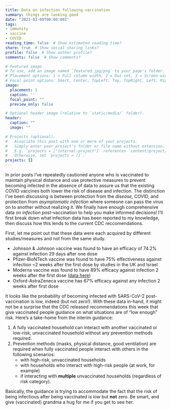 ```yaml
---
title: Data on infection following vaccination
summary: things are looking good
date: "2021-03-09T00:00:00Z"
tags:
- immunity
- vaccine
- COVID
reading_time: false  # Show estimated reading time?
share: true  # Show social sharing links?
profile: false  # Show author profile?
comments: false  # Show comments?

# Featured image
# To use, add an image named `featured.jpg/png` to your page's folder.
# Placement options: 1 = Full column width, 2 = Out-set, 3 = Screen-width
# Focal point options: Smart, Center, TopLeft, Top, TopRight, Left, Right, BottomLeft, Bottom, BottomRight
image:
  placement: 1
  caption: ''
  focal_point: ""
  preview_only: false

# Optional header image (relative to `static/media/` folder).
header:
  caption: ""
  image: ""

# Projects (optional).
#   Associate this post with one or more of your projects.
#   Simply enter your project's folder or file name without extension.
#   E.g. `projects = ["internal-project"]` references `content/project/deep-learning/index.md`.
#   Otherwise, set `projects = []`.
projects: []
---
```


In prior posts I’ve repeatedly cautioned anyone who is vaccinated to maintain physical distance and use protective measures to prevent becoming infected in the absence of data to assure us that the existing COVID vaccines both lower the risk of disease and infection. The distinction I’ve been discussing is between protection from the *disease,* COVID, and protection from *asymptomatic infection* where someone can pass the virus on to another without realizing it. We finally have enough comprehensive data on *infection* post-vaccination to help you make informed decisions! I’ll first break down what infection data has been reported to my knowledge, then discuss how this lends to the current CDC reccomendations.

First, let me point out that these data were each acquired by different studies/measures and not from the same study.

- Johnson & Johnson vaccine was found to have an efficacy of 74.2% against infection 29 days after one dose
- Pfizer-BioNTech vaccine was found to have 75% effectiveness against infection ~2 weeks after the first dose by studies in the UK and Israel
- Moderna vaccine was found to have 89% efficacy against infection 2 weeks after the first dose ([data here](https://www.nejm.org/doi/suppl/10.1056/NEJMoa2035389/suppl_file/nejmoa2035389_appendix.pdf))
- Oxford-AstraZeneca vaccine has 67% efficacy against any infection 2 weeks after first dose 

It looks like the probability of becoming infected with SARS-CoV-2 post-vaccination is low, indeed (but not zero!). With these data in-hand, it might not be a surprise that the CDC released recommendations this week that give vaccinated people guidance on what situations are of “low enough” risk. Here’s a take-home from the interim guidance:

1. A fully vaccinated household can interact with another vaccinated or low-risk, unvaccinated household without any prevention methods required.
2. Prevention methods (masks, physical distance, good ventilation) are required when fully vaccinated people interact with others in the following scenarios: 
	- with high-risk, unvaccinated households 
	- with households who interact with high-risk people (at work, for example)
	- if interacting with **multiple** unvaccinated households (regardless of risk category).

Basically, the guidance is trying to accommodate the fact that the risk of being infectious after being vaccinated is *low* but **not** zero. Be smart, and give (vaccinated) grandma a hug for me if you get to see her.